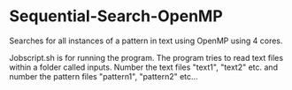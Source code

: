 # Sequential-Search-OpenMP
Searches for all instances of a pattern in text using OpenMP using 4 cores.

Jobscript.sh is for running the program. The program tries to read text files within a folder called inputs. Number the text files "text1", "text2" etc. and number the pattern files "pattern1", "pattern2" etc...
